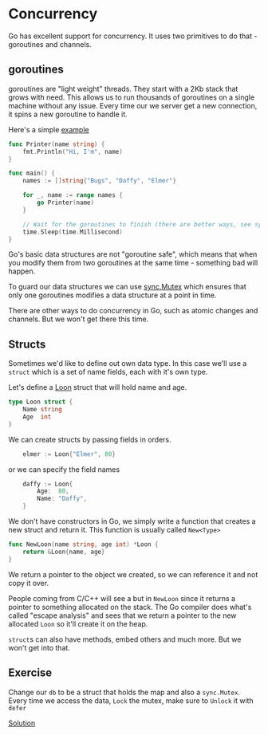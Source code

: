 # Concurrency

Go has excellent support for concurrency. It uses two primitives to do that -
goroutines and channels.

## goroutines

goroutines are "light weight" threads. They start with a 2Kb stack that grows
with need. This allows us to run thousands of goroutines on a single machine
without any issue. Every time our we server get a new connection, it spins a new
goroutine to handle it. 

Here's a simple [example](goroutines.go)

```go
func Printer(name string) {
	fmt.Println("Hi, I'm", name)
}

func main() {
	names := []string{"Bugs", "Daffy", "Elmer"}

	for _, name := range names {
		go Printer(name)
	}

	// Wait for the goroutines to finish (there are better ways, see sync.WaitGroup
	time.Sleep(time.Millisecond)
}
```

Go's basic data structures are not "goroutine safe", which means that when you
modify them from two goroutines at the same time - something bad will happen.

To guard our data structures we can use [sync.Mutex][mutex] which ensures that
only one goroutines modifies a data structure at a point in time.

There are other ways to do concurrency in Go, such as atomic changes and
channels. But we won't get there this time.

[mutex]: https://golang.org/pkg/sync/#Mutex


## Structs

Sometimes we'd like to define out own data type. In this case we'll use a
`struct` which is a set of name fields, each with it's own type.

Let's define a [Loon][loon] struct that will hold name and age.

```go
type Loon struct {
	Name string
	Age  int
}
```

We can create structs by passing fields in orders.

```go
	elmer := Loon{"Elmer", 80}
```

or we can specify the field names

```go
	daffy := Loon{
		Age:  80,
		Name: "Daffy",
	}
```

We don't have constructors in Go, we simply write a function that creates a new
struct and return it. This function is  usually called `New<Type>`

```go
func NewLoon(name string, age int) *Loon {
	return &Loon{name, age}
}
```

We return a pointer to the object we created, so we can reference it and not
copy it over.

People coming from C/C++ will see a but in `NewLoon` since it returns a pointer
to something allocated on the stack. The Go compiler does what's called "escape
analysis" and sees that we return a pointer to the new allocated `Loon` so it'll
create it on the heap.

`struct`s can also have methods, embed others and much more. But we won't get
into that.

[loon]: https://en.wikipedia.org/wiki/Looney_Tunes

## Exercise

Change our `db` to be a struct that holds the map and also a `sync.Mutex`.
Every time we access the data, `Lock` the mutex, make sure to `Unlock` it with
`defer`

[Solution](httpd.go)
